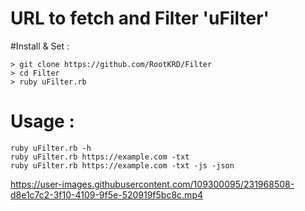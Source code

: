 # URL to fetch and Filter 'uFilter'

#Install & Set :
```
> git clone https://github.com/RootKRD/Filter
> cd Filter
> ruby uFilter.rb
```

# Usage : 

```
ruby uFilter.rb -h
ruby uFilter.rb https://example.com -txt
ruby uFilter.rb https://example.com -txt -js -json
```


https://user-images.githubusercontent.com/109300095/231968508-d8e1c7c2-3f10-4109-9f5e-520919f5bc8c.mp4


